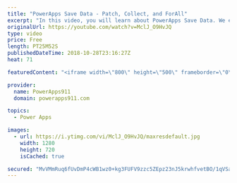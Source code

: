 ```yaml
---
title: "PowerApps Save Data - Patch, Collect, and ForAll"
excerpt: "In this video, you will learn about PowerApps Save Data. We explore adding some controls to the screen and then using Patch, Collect, and ForAll to save the data back to our data source. We even have a special Halloween theme. For a Bonus we also talk about the Media Control.  AddColumns, ShowColumns,"
originalUrl: https://youtube.com/watch?v=MclJ_O9HvJQ
type: video
price: Free
length: PT25M52S
publishedDateTime: 2018-10-28T23:16:27Z
heat: 71

featuredContent: "<iframe width=\"800\" height=\"500\" frameborder=\"0\" src=\"https://www.youtube.com/embed/MclJ_O9HvJQ\" allow=\"accelerometer; autoplay; encrypted-media; gyroscope; picture-in-picture\" allowfullscreen></iframe>"

provider:
  name: PowerApps911
  domain: powerapps911.com

topics:
  - Power Apps

images:
  - url: https://i.ytimg.com/vi/MclJ_O9HvJQ/maxresdefault.jpg
    width: 1280
    height: 720
    isCached: true

secured: "MvVMmRuq6fUvDmP4cWB1wz0+kg3FUFV9zzc5ZEpz23nJ5krwhfvetBO/1qVSaoxhuv6Omo//2yLakjIz+zLaAnBNAK0QlXGu7x402pLVUXgArfv94zBZ68lDKxy6fOhk6AqynxFxW39GzADWWIpClyvddMufGf/CLcgcsL02b1icx6Gi/OiFv247/Sil26RTxi4BvDdvj75aT/9HaHaMu3cT2KBg9osGQyqG+03c96Lb5VUiSiiocNpGqgk6MtEutTFITbvja+ABI79yxo12pAL29LOMAdMwWKFyJAiNkH46hJ/9IVm8kz8LJXtaNEn5+iTkezLZNq3vCtYIckfSFZiI38NiZueFPk4tsuJtRElIVk+vvJ2tPrkW8jcJo/A3lOl7Mw+TXMfg43sTBk/swuojrCuy7BCqUsYZOyab/Myv+pq6J5d/jSkqPJl92r3G;fKST4363OItMTX0osH7Fsw=="
---
```


